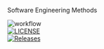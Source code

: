 Software Engineering Methods  

![workflow](https://github.com/Cosmin-Ciocan/sem/actions/workflows/main.yml/badge.svg)  
[![LICENSE](https://img.shields.io/github/license/Cosmin-Ciocan/sem.svg?style=flat-square)](https://github.com/Cosmin-Ciocan/sem/blob/master/LICENSE)  
[![Releases](https://img.shields.io/github/release/Cosmin-Ciocan/sem/all.svg?style=flat-square)](https://github.com/Cosmin-Ciocan/sem/releases)